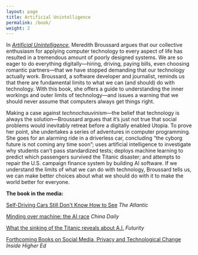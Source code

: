 ```yaml
---
layout: page
title: Artificial Unintelligence
permalink: /book/
weight: 2
---
```


In *[Artificial Unintelligence,](https://www.amazon.com/Artificial-Unintelligence-Computers-Misunderstand-World/dp/0262038005)* Meredith Broussard argues that our collective enthusiasm for applying computer technology to every aspect of life has resulted in a tremendous amount of poorly designed systems. We are so eager to do everything digitally—hiring, driving, paying bills, even choosing romantic partners—that we have stopped demanding that our technology actually work. Broussard, a software developer and journalist, reminds us that there are fundamental limits to what we can (and should) do with technology. With this book, she offers a guide to understanding the inner workings and outer limits of technology—and issues a warning that we should never assume that computers always get things right.

Making a case against *technochauvinism*—the belief that technology is always the solution—Broussard argues that it’s just not true that social problems would inevitably retreat before a digitally enabled Utopia. To prove her point, she undertakes a series of adventures in computer programming. She goes for an alarming ride in a driverless car, concluding “the cyborg future is not coming any time soon”; uses artificial intelligence to investigate why students can’t pass standardized tests; deploys machine learning to predict which passengers survived the Titanic disaster; and attempts to repair the U.S. campaign finance system by building AI software. If we understand the limits of what we can do with technology, Broussard tells us, we can make better choices about what we should do with it to make the world better for everyone.

**The book in the media:**

[Self-Driving Cars Still Don't Know How to See](https://www.theatlantic.com/technology/archive/2018/03/uber-self-driving-fatality-arizona/556001/) *The Atlantic*

[Minding over machine: the AI race](http://www.chinadaily.com.cn/a/201804/14/WS5ad1200ba3105cdcf65183d4.html) *China Daily*

[What the sinking of the Titanic reveals about A.I.](https://www.futurity.org/titanic-aritificial-intelligence-book-1713412/) *Futurity*

[Forthcoming Books on Social Media, Privacy and Technological Change](https://www.insidehighered.com/views/2018/03/23/overview-forthcoming-university-press-books-social-media-privacy-and-technology) *Inside Higher Ed*
